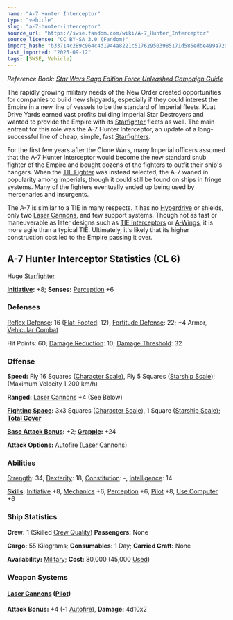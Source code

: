 ```yaml
---
name: "A-7 Hunter Interceptor"
type: "vehicle"
slug: "a-7-hunter-interceptor"
source_url: "https://swse.fandom.com/wiki/A-7_Hunter_Interceptor"
source_license: "CC BY-SA 3.0 (Fandom)"
import_hash: "b33714c289c964c4d1944a8221c517629503985171d585edbe499a72077cbaf2"
last_imported: "2025-09-12"
tags: [SWSE, Vehicle]
---
```

*Reference Book: [Star Wars Saga Edition Force Unleashed Campaign Guide](https://swse.fandom.com/wiki/Star_Wars_Saga_Edition_Force_Unleashed_Campaign_Guide)*

The rapidly growing military needs of the New Order created opportunities for companies to build new shipyards, especially if they could interest the Empire in a new line of vessels to be the standard of Imperial fleets. Kuat Drive Yards earned vast profits building Imperial Star Destroyers and wanted to provide the Empire with its [Starfighter](https://swse.fandom.com/wiki/Starfighter) fleets as well. The main entrant for this role was the A-7 Hunter Interceptor, an update of a long-successful line of cheap, simple, fast [Starfighters](https://swse.fandom.com/wiki/Starfighters).

For the first few years after the Clone Wars, many Imperial officers assumed that the A-7 Hunter Interceptor would become the new standard snub fighter of the Empire and bought dozens of the fighters to outfit their ship's hangars. When the [TIE Fighter](https://swse.fandom.com/wiki/TIE_Fighter) was instead selected, the A-7 waned in popularity among Imperials, though it could still be found on ships in fringe systems. Many of the fighters eventually ended up being used by mercenaries and insurgents.

The A-7 is similar to a TIE in many respects. It has no [Hyperdrive](https://swse.fandom.com/wiki/Hyperdrive) or shields, only two [Laser Cannons](https://swse.fandom.com/wiki/Laser_Cannons), and few support systems. Though not as fast or maneuverable as later designs such as [TIE Interceptors](https://swse.fandom.com/wiki/TIE_Interceptors) or [A-Wings](https://swse.fandom.com/wiki/A-Wings), it is more agile than a typical TIE. Ultimately, it's likely that its higher construction cost led to the Empire passing it over.

## A-7 Hunter Interceptor Statistics (CL 6)
Huge [Starfighter](https://swse.fandom.com/wiki/Starfighter)

**[Initiative](https://swse.fandom.com/wiki/Initiative):** +8; **Senses:** [Perception](https://swse.fandom.com/wiki/Perception) +6
### Defenses
[Reflex Defense](https://swse.fandom.com/wiki/Reflex_Defense_(Vehicles)): 16 ([Flat-Footed](https://swse.fandom.com/wiki/Flat-Footed): 12), [Fortitude Defense](https://swse.fandom.com/wiki/Fortitude_Defense_(Vehicles)): 22; +4 Armor, [Vehicular Combat](https://swse.fandom.com/wiki/Vehicular_Combat)

Hit Points: 60; [Damage Reduction](https://swse.fandom.com/wiki/Damage_Reduction): 10; [Damage Threshold](https://swse.fandom.com/wiki/Damage_Threshold_(Vehicles)): 32
### Offense
**Speed:** Fly 16 Squares ([Character Scale](https://swse.fandom.com/wiki/Character_Scale)), Fly 5 Squares ([Starship Scale](https://swse.fandom.com/wiki/Starship_Scale)); (Maximum Velocity 1,200 km/h)

**Ranged:** [Laser Cannons](https://swse.fandom.com/wiki/Laser_Cannons) +4 (See Below)

**[Fighting Space](https://swse.fandom.com/wiki/Fighting_Space):** 3x3 Squares ([Character Scale](https://swse.fandom.com/wiki/Character_Scale)), 1 Square ([Starship Scale](https://swse.fandom.com/wiki/Starship_Scale)); **[Total Cover](https://swse.fandom.com/wiki/Total_Cover)**

**[Base Attack Bonus](https://swse.fandom.com/wiki/Base_Attack_Bonus):** +2; **[Grapple](https://swse.fandom.com/wiki/Grapple):** +24

**Attack Options:** [Autofire](https://swse.fandom.com/wiki/Autofire_(Vehicle_Combat)) ([Laser Cannons](https://swse.fandom.com/wiki/Laser_Cannons))
### Abilities
[Strength](https://swse.fandom.com/wiki/Strength): 34, [Dexterity](https://swse.fandom.com/wiki/Dexterity): 18, [Constitution](https://swse.fandom.com/wiki/Constitution): -, [Intelligence](https://swse.fandom.com/wiki/Intelligence): 14

**[Skills](https://swse.fandom.com/wiki/Skills):** [Initiative](https://swse.fandom.com/wiki/Initiative) +8, [Mechanics](https://swse.fandom.com/wiki/Mechanics) +6, [Perception](https://swse.fandom.com/wiki/Perception) +6, [Pilot](https://swse.fandom.com/wiki/Pilot) +8, [Use Computer](https://swse.fandom.com/wiki/Use_Computer) +6
### Ship Statistics
**Crew:** 1 (Skilled [Crew Quality](https://swse.fandom.com/wiki/Crew_Quality)) **Passengers:** None

**Cargo:** 55 Kilograms; **Consumables:** 1 Day; **Carried Craft:** None

**Availability:** [Military](https://swse.fandom.com/wiki/Military); **Cost:** 80,000 (45,000 [Used](https://swse.fandom.com/wiki/Used))
### Weapon Systems
#### **[Laser Cannons](https://swse.fandom.com/wiki/Laser_Cannons) ([Pilot](https://swse.fandom.com/wiki/Pilot_(Vehicle_Combat)))**
**Attack Bonus:** +4 (-1 [Autofire](https://swse.fandom.com/wiki/Autofire_(Vehicle_Combat))), **Damage:** 4d10x2